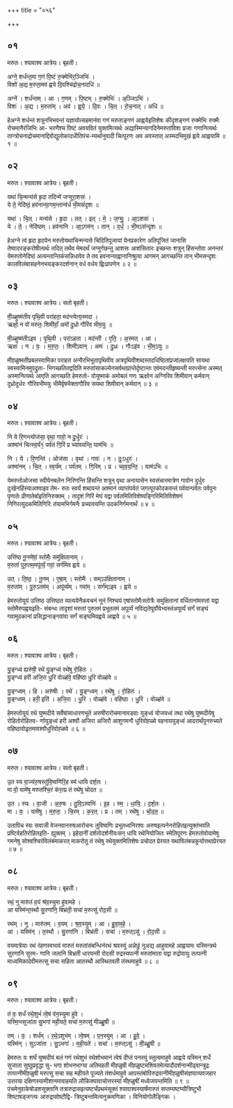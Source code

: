 +++
title = "०५६"

+++


## ०१
मरुतः। श्यावाश्व आत्रेयः। बृहती।

अग्ने॒ शर्ध॑न्त॒मा ग॒णं पि॒ष्टं रु॒क्मेभि॑र॒ञ्जिभिः॑ ।  
विशो॑ अ॒द्य म॒रुता॒मव॑ ह्वये दि॒वश्चि॑द्रोच॒नादधि॑ ॥

अग्ने॑ । शर्ध॑न्तम् । आ । ग॒णम् । पि॒ष्टम् । रु॒क्मेभिः॑ । अ॒ञ्जिऽभिः॑ ।  
विशः॑ । अ॒द्य । म॒रुता॑म् । अव॑ । ह्व॒ये॒ । दि॒वः । चि॒त् । रो॒च॒नात् । अधि॑ ॥

हेअग्ने शर्धन्तं शत्रूनभिभवन्तं यज्ञायोत्सहमानंवा गणं मरुताङ्गणं आह्वयेइतिशेषः कीदृशङ्गणं रुक्मेभिः रुक्मैः रोचमानैरंजिभिः आ- भरणैश्च पिष्टं अवयवितं युक्तमित्यर्थः अद्यास्मिन्यागदिनेमरुतांविशः प्रजाः गणानित्यर्थः तान्त्रोचनाद्रोचमानाद्दिवोद्युलोकादधीतिपंच-म्यर्थानुवादी चित्पूरणः अव अवस्तात् अस्मदभिमुखं ह्वये आह्वयामि ॥ १ ॥

## ०२
मरुतः। श्यावाश्व आत्रेयः। बृहती।

यथा॑ चि॒न्मन्य॑से हृ॒दा तदिन्मे॑ जग्मुरा॒शसः॑ ।  
ये ते॒ नेदि॑ष्ठं॒ हव॑नान्या॒गम॒न्तान्व॑र्ध भी॒मसं॑दृशः ॥

यथा॑ । चि॒त् । मन्य॑से । हृ॒दा । तत् । इत् । मे॒ । ज॒ग्मुः॒ । आ॒ऽशसः॑ ।  
ये । ते॒ । नेदि॑ष्ठम् । हव॑नानि । आ॒ऽगम॑न् । तान् । व॒र्ध॒ । भी॒मऽस॑न्दृशः ॥

हेअग्ने त्वं हृदा हृदयेन मरुतोयथाचिन्मन्यसे चिदितिपूजायां येनप्रकारेण अतिपूजितं जानासि तेष्वादरङ्करोषीत्यर्थः तदित् तथैव मेमदर्थं जग्मुर्गछन्तु आशसः आशंसितारः इच्छन्तः शत्रुन् हिंसन्तोवा अनन्तरं येमरुतोनेदिष्ठं अत्यन्तान्तिकंसन्निधावेव ते तव हवनान्याह्वानानिश्रुत्वा आगमन् आगच्छन्ति तान् भीमसन्दृशः कालविलंबासहनेनभयङ्करदर्शनान् वर्ध वर्धय ह्विःप्रापणेन ॥ २ ॥

## ०३
मरुतः। श्यावाश्व आत्रेयः। सतो बृहती।

मी॒ळ्हुष्म॑तीव पृथि॒वी परा॑हता॒ मद॑न्त्येत्य॒स्मदा ।  
ऋक्षो॒ न वो॑ मरुतः॒ शिमी॑वाँ॒ अमो॑ दु॒ध्रो गौरि॑व भीम॒युः ॥

मी॒ळ्हुष्म॑तीऽइव । पृ॒थि॒वी । परा॑ऽहता । मद॑न्ती । ए॒ति॒ । अ॒स्मत् । आ ।  
ऋक्षः॑ । न । वः॒ । म॒रु॒तः॒ । शिमी॑ऽवान् । अमः॑ । दु॒ध्रः । गौःऽइ॑व । भी॒म॒ऽयुः ॥

मीह्ळुष्मतीप्रबलस्वामिका पराहत अन्यैरभिभूतापृथिवीव अत्रपृथिवीशब्दस्तदधिष्ठितांप्रजांलक्षयति सायथा स्वस्वामिनमुपद्रुता- भिगच्छतितद्वदिति मरुतांसाकल्येनसर्वथाप्राप्तेर्दृष्टान्तः एवंमदन्तीहृष्यन्ती मरुत्सेना अस्मत् अस्मानित्यर्थः आएति आगच्छति हेमरुतो- वोयुष्माकं अमोबलं गणः ऋक्षोन अग्निरिव शिमीवान् कर्मवान् दुध्रोदुर्धरः गौरिवभीमयुः भीमैर्वृषभैक्तागौरिव सयथा शिमीवान् कर्मवान् ॥ ३ ॥

## ०४
मरुतः। श्यावाश्व आत्रेयः। बृहती।

नि ये रि॒णन्त्योज॑सा॒ वृथा॒ गावो॒ न दु॒र्धुरः॑ ।  
अश्मा॑नं चित्स्व॒र्यं१॒॑ पर्व॑तं गि॒रिं प्र च्या॑वयन्ति॒ याम॑भिः ॥

नि । ये । रि॒णन्ति॑ । ओज॑सा । वृथा॑ । गावः॑ । न । दुः॒ऽधुरः॑ ।  
अश्मा॑नम् । चि॒त् । स्व॒र्य॑म् । पर्व॑तम् । गि॒रिम् । प्र । च्य॒व॒य॒न्ति॒ । याम॑ऽभिः ॥

येमरुतोओजसा स्वीयेनबलेन निरिणन्ति हिंसन्ति शत्रून् वृथा अनायासेन स्वसंचारमात्रेण गावोन दुर्धुरः दुःखेनहिंस्याअश्वाइव तेम- रुतः स्वर्यं शब्दयन्तं अश्मानं व्याप्तंपर्वतं जगत्पूरकोदकवन्तं पर्ववान्पर्वतः पर्वपुनः पृणातेः प्रीणातेर्बाइतिनिरुक्तम् । तादृशं गिरिं मेघं यद्वा पर्वतमितिविशेष्यङ्गिरिमितिविशेषणं निगिरत्युदकमितिगिरिः तंयामभिर्गमनैः प्रच्यावयन्ति उदकनिर्गमनार्थं ॥ ४ ॥

## ०५
मरुतः। श्यावाश्व आत्रेयः। बृहती।

उत्ति॑ष्ठ नू॒नमे॑षां॒ स्तोमैः॒ समु॑क्षितानाम् ।  
म॒रुतां॑ पुरु॒तम॒मपू॑र्व्यं॒ गवां॒ सर्ग॑मिव ह्वये ॥

उत् । ति॒ष्ठ॒ । नू॒नम् । ए॒षा॒म् । स्तोमैः॑ । सम्ऽउ॑क्षितानाम् ।  
म॒रुता॑म् । पु॒रु॒ऽतम॑म् । अपू॑र्व्यम् । गवा॑म् । सर्ग॑म्ऽइव । ह्वये ॥

हेमरुतोयूयं उत्तिष्ठ उत्तिष्ठत व्यत्ययेनैकवचनं नूनं निश्चयं एषांस्तोमैःस्तोत्रैः समुक्षितानां वर्धितानांमरुतां यद्वा स्तोमैरुपह्वयइति- संबन्धः तादृशां मरुतां पुरुतमं प्रभूततमं अपूर्व्यं नविद्यतेपूर्वोयेभ्यस्तंअपूर्व्यं सर्गं सङ्घं गवामुदकानां प्रसिद्धानाङ्गवांवा सर्गं सङ्घमिवह्वये आह्वये ॥ ५ ॥

## ०६
मरुतः। श्यावाश्व आत्रेयः। बृहती।

यु॒ङ्ग्ध्वं ह्यरु॑षी॒ रथे॑ यु॒ङ्ग्ध्वं रथे॑षु रो॒हितः॑ ।  
यु॒ङ्ग्ध्वं हरी॑ अजि॒रा धु॒रि वोळ्ह॑वे॒ वहि॑ष्ठा धु॒रि वोळ्ह॑वे ॥

यु॒ङ्ग्ध्वम् । हि । अरु॑षीः । रथे॑ । यु॒ङ्ग्ध्वम् । रथे॑षु । रो॒हितः॑ ।  
यु॒ङ्ग्ध्वम् । हरी॒ इति॑ । अ॒जि॒रा । धु॒रि । वोळ्ह॑वे । वहि॑ष्ठा । धु॒रि । वोळ्ह॑वे ॥

हेमरुतोयूयं रथे युष्मदीये सर्वेषांसाधारणभूते अरुषीरारोचमानावडवाः युङ्ध्वं योजयध्वं तथा रथेषु युष्मदीयेषु रोहितोरोहितव- र्णायुङ्ध्वं हरी अश्वौ अजिरा अजिरौ आशुगमनौ धुरिवोह्ळ्वे वहनाययुङ्ध्वं आदरार्थंपुनरुच्यते वहिष्ठावोढृतमावश्वौधुरिवोह्ळवे ॥ ६ ॥

## ०७
मरुतः। श्यावाश्व आत्रेयः। सतो बृहती।

उ॒त स्य वा॒ज्य॑रु॒षस्तु॑वि॒ष्वणि॑रि॒ह स्म॑ धायि दर्श॒तः ।  
मा वो॒ यामे॑षु मरुतश्चि॒रं क॑र॒त्प्र तं रथे॑षु चोदत ॥

उ॒त । स्यः । वा॒जी । अ॒रु॒षः । तु॒वि॒ऽस्वनिः॑ । इ॒ह । स्म॒ । धा॒यि॒ । द॒र्श॒तः ।  
मा । वः॒ । यामे॑षु । म॒रु॒तः॒ । चि॒रम् । क॒र॒त् । प्र । तम् । रथे॑षु । चो॒द॒त॒ ॥

उतापिच स्यः सवाजी वेजनवानरुषआरोचनः तुविष्वणिः प्रभूतध्वनिरश्वः अरुषइत्यनेनरोहितइत्युक्तंभवति प्रष्टिर्वहतिरोहितइति- ह्युक्तम् । इहेदानीं दर्शतोदर्शनीयःसन् धायि रथेनियोजितः स्मेतिपूरणः हेमरुतोवोयामेषु गमनेषु सोश्वश्चिरंविलंबंमाकरत् माकरोतु तं रथेषु रथेयुक्तमितिशेषः प्रचोदत प्रेरयत यथाविलंबन्नकुर्यात्तथाप्रेरयत ॥ ७ ॥

## ०८
मरुतः। श्यावाश्व आत्रेयः। बृहती।

रथं॒ नु मारु॑तं व॒यं श्र॑व॒स्युमा हु॑वामहे ।  
आ यस्मि॑न्त॒स्थौ सु॒रणा॑नि॒ बिभ्र॑ती॒ सचा॑ म॒रुत्सु॑ रोद॒सी ॥

रथ॑म् । नु । मारु॑तम् । व॒यम् । श्र॒व॒स्युम् । आ । हु॒वा॒म॒हे॒ ।  
आ । यस्मि॑न् । त॒स्थौ । सु॒रणा॑नि । बिभ्र॑ती । सचा॑ । म॒रुत्ऽसु॑ । रो॒द॒सी ॥

वयमात्रेयाः रथं रंहणस्वभावं मारुतं मरुतांसंबन्धिनंरथं श्रवस्युं अन्नेछुं नुअद्य आहुवामहे आह्वयामः यस्मिन्त्रथे सुरणानि सुरम- णानि जलानि बिभ्रती धारयन्ती रोदसी रुद्रस्यपत्नी मरुतांमाता यद्वा रुद्रोवायुः तत्पत्नी माध्यमिकादेवीमरुत्सु सचा सहिता आतस्थौ आस्थितवती तंरथमाहुवे ॥ ८ ॥

## ०९
मरुतः। श्यावाश्व आत्रेयः। बृहती।

तं वः॒ शर्धं॑ रथे॒शुभं॑ त्वे॒षं प॑न॒स्युमा हु॑वे ।  
यस्मि॒न्त्सुजा॑ता सु॒भगा॑ मही॒यते॒ सचा॑ म॒रुत्सु॑ मीळ्हु॒षी ॥

तम् । वः॒ । शर्ध॑म् । र॒थे॒ऽशुभ॑म् । त्वे॒षम् । प॒न॒स्युम् । आ । हु॒वे॒ ।  
यस्मि॑न् । सुऽजा॑ता । सु॒ऽभगा॑ । म॒ही॒यते॑ । सचा॑ । म॒रुत्ऽसु॑ । मी॒ळ्हु॒षी ॥

हेमरुतः वः शर्घं युष्मदीयं बलं गणं रथेशुभं रथेशोभमानं त्वेषं दीप्तं पनस्युं स्तुत्यमाहुवे आह्वये यस्मिन् शर्धे सुजाता सुष्ठुप्रवृद्धा सु- भगा शोभनभाग्या अतिमहती मीह्ळुषी मीह्ळुष्टमशिवतमेत्यादौदर्शनान्मीढ्वान्त्रुद्रः तत्पत्नीमीह्ळुषी मरुत्सु सचा सह महीयते पूज्यते तंशर्धमाहुवे आपस्तंबोपिरुद्रपत्नींमीह्ळुषीसंज्ञयाव्यवजहार उत्तरया दक्षिणस्यामीशानमावाहयति लौकिक्यावाचोत्तरस्यां मीह्ळुषीं मध्येजयन्तमिति ॥ ९ ॥पंचमेनुवाकेषोडशसूक्तानि तत्रारुद्रासइत्यष्टर्चंप्रथमंसूक्तं श्यावाश्वस्यार्षंमारुतं सप्तम्यष्टम्यौत्रिष्टुभौ शिष्टाषड्जग्त्यः आरुद्रासोष्टौद्वि- त्रिष्टुबन्तमित्यनुक्रमणिका । विनियोगोलैङ्गिकः ।